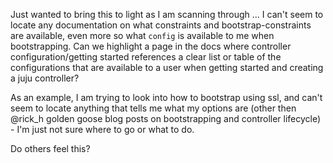 Just wanted to bring this to light as I am scanning through ... I can't seem to locate any documentation on what constraints and bootstrap-constraints are available, even more so what `config` is available to me when bootstrapping. Can we highlight a page in the docs where controller configuration/getting started references a clear list or table of the configurations that are available to a user when getting started and creating a juju controller?

As an example, I am trying to look into how to bootstrap using ssl, and can't seem to locate anything that tells me what my options are (other then @rick_h golden goose blog posts on bootstrapping and controller lifecycle) -  I'm just not sure where to go or what to do.

Do others feel this?
